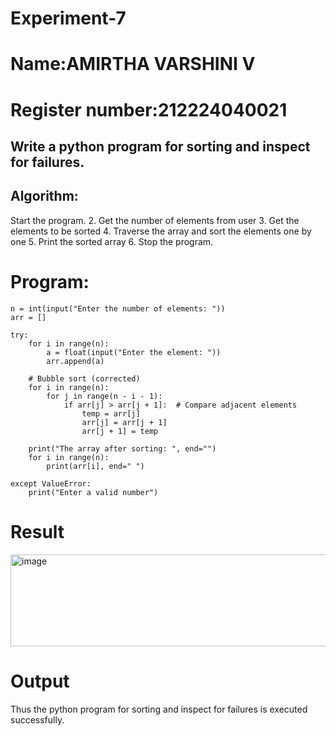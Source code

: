 # Experiment-7
# Name:AMIRTHA VARSHINI V
# Register number:212224040021
## Write a python program for sorting and inspect for failures. 
## Algorithm:
Start the program.
2. Get the number of elements from user
3. Get the elements to be sorted
4. Traverse the array and sort the elements one by one
5. Print the sorted array
6. Stop the program. 
# Program:
```
n = int(input("Enter the number of elements: "))
arr = []

try:
    for i in range(n):
        a = float(input("Enter the element: "))
        arr.append(a)

    # Bubble sort (corrected)
    for i in range(n):
        for j in range(n - i - 1):
            if arr[j] > arr[j + 1]:  # Compare adjacent elements
                temp = arr[j]
                arr[j] = arr[j + 1]
                arr[j + 1] = temp

    print("The array after sorting: ", end="")
    for i in range(n):
        print(arr[i], end=" ")

except ValueError:
    print("Enter a valid number")
```
# Result
<img width="529" height="147" alt="image" src="https://github.com/user-attachments/assets/55aeae7e-d71a-4302-be23-4701feed9e3a" />

# Output
Thus the python program for sorting and inspect for failures is executed successfully.
